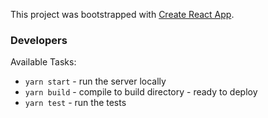 This project was bootstrapped with [Create React App](https://github.com/facebookincubator/create-react-app).

### Developers

Available Tasks:


* `yarn start` - run the server locally
* `yarn build` - compile to build directory - ready to deploy
* `yarn test` - run the tests


